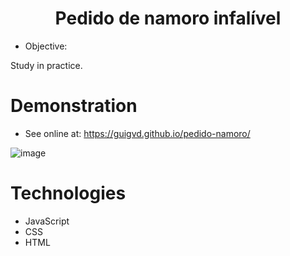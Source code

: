 <h1 align="center">Pedido de namoro infalível</h1> 

- Objective:

Study in practice.

# Demonstration

- See online at: https://guigvd.github.io/pedido-namoro/

![image](https://user-images.githubusercontent.com/100156111/199364468-375d6fd3-a4b5-40f3-8700-da7fe6624578.png)

# Technologies

- JavaScript
- CSS
- HTML
